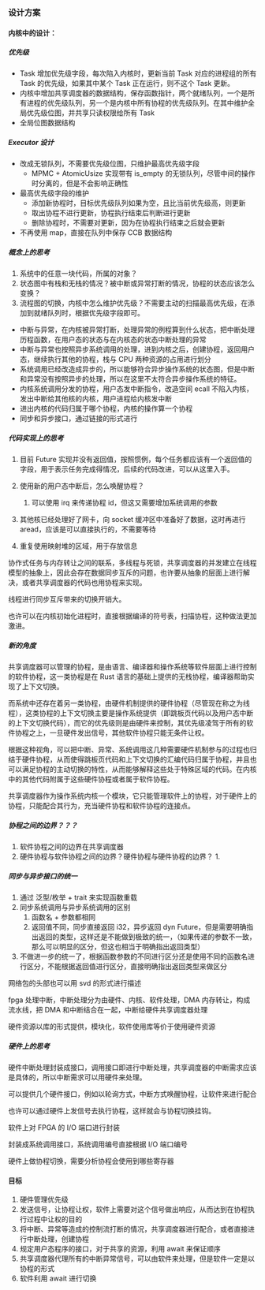 ### 设计方案

#### 内核中的设计：

##### 优先级

- Task 增加优先级字段，每次陷入内核时，更新当前 Task 对应的进程组的所有 Task 的优先级，如果其中某个 Task 正在运行，则不这个 Task 更新。
- 内核中增加共享调度器的数据结构，保存函数指针，两个就绪队列，一个是所有进程的优先级队列，另一个是内核中所有协程的优先级队列。在其中维护全局优先级位图，并共享只读权限给所有 Task
- 全局位图数据结构
  


##### Executor 设计

- 改成无锁队列，不需要优先级位图，只维护最高优先级字段
    - MPMC + AtomicUsize 实现带有 is_empty 的无锁队列，尽管中间的操作时分离的，但是不会影响正确性
- 最高优先级字段的维护
    - 添加新协程时，目标优先级队列如果为空，且比当前优先级高，则更新
    - 取出协程不进行更新，协程执行结束后判断进行更新
    - 删除协程时，不需要对更新，因为在协程执行结束之后就会更新
- 不再使用 map，直接在队列中保存 CCB 数据结构



##### 概念上的思考

1. 系统中的任意一块代码，所属的对象？
2. 状态图中有栈和无栈的情况？被中断或异常打断的情况，协程的状态应该怎么变换？
3. 流程图的切换，内核中怎么维护优先级？不需要主动的扫描最高优先级，在添加到就绪队列时，根据优先级字段即可。

- 中断与异常，在内核被异常打断，处理异常的例程算到什么状态，把中断处理历程函数，在用户态的状态与在内核态的状态中断处理的异常
- 中断与异常也按照异步系统调用的处理，进到内核之后，创建协程，返回用户态，继续执行其他的协程，栈与 CPU 两种资源的占用进行划分
- 系统调用已经改造成异步的，所以能够符合异步操作系统的状态图，但是中断和异常没有按照异步的处理，所以在这里不太符合异步操作系统的特征。
- 内核系统调用分发的协程，用户态发中断指令，改造空间 ecall 不陷入内核，发出中断给其他核的内核，用户进程给内核发中断
- 进出内核的代码归属于哪个协程，内核的操作算一个协程
- 同步和异步接口，通过链接的形式进行



##### 代码实现上的思考

1. 目前 Future 实现并没有返回值，按照惯例，每个任务都应该有一个返回值的字段，用于表示任务完成得情况，后续的代码改进，可以从这里入手。

2. 使用新的用户态中断后，怎么唤醒协程？

    1. 可以使用 irq 来传递协程 id，但这又需要增加系统调用的参数

    

3. 其他核已经处理好了网卡，向 socket 缓冲区中准备好了数据，这时再进行 aread，应该是可以直接执行的，不需要等待

4. 重复使用映射堆的区域，用于存放信息



协作式任务与内存转让之间的联系，多线程与死锁，共享调度器的并发建立在线程模型的抽象上，因此会存在数据同步互斥的问题，也许要从抽象的层面上进行解决，或者共享调度器的代码也用协程来实现。

线程进行同步互斥带来的切换开销大。

也许可以在内核初始化进程时，直接根据编译的符号表，扫描协程，这种做法更加激进。

 

##### 新的角度

共享调度器可以管理的协程，是由语言、编译器和操作系统等软件层面上进行控制的软件协程，这一类协程是在 Rust 语言的基础上提供的无栈协程，编译器帮助实现了上下文切换。

而系统中还存在着另一类协程，由硬件机制提供的硬件协程（尽管现在称之为线程），这类协程的上下文切换主要是操作系统提供（即跳板页代码以及用户态中断的上下文切换代码），而它的优先级则是由硬件来控制，其优先级凌驾于所有的软件协程之上，一旦硬件发出信号，其他软件协程只能无条件让权。

根据这种视角，可以把中断、异常、系统调用这几种需要硬件机制参与的过程也归结于硬件协程，从而使得跳板页代码和上下文切换的汇编代码归属于协程，并且也可以满足协程的主动切换的特性，从而能够解释这些处于特殊区域的代码。在内核中的其他代码附属于这些硬件协程或者属于软件协程。

共享调度器作为操作系统内核一个模块，它只能管理软件上的协程，对于硬件上的协程，只能配合其行为，充当硬件协程和软件协程的连接点。



##### 协程之间的边界？？？

1. 软件协程之间的边界在共享调度器
2. 硬件协程与软件协程之间的边界？硬件协程与硬件协程的边界？
    1. 





##### 同步与异步接口的统一

1. 通过 泛型/枚举 + trait 来实现函数重载
2. 同步系统调用与异步系统调用的区别
    1. 函数名 + 参数都相同
    2. 返回值不同，同步直接返回 i32，异步返回 dyn Future，但是需要明确指出返回的类型，这样还是不能做到极致的统一，（如果传递的参数不一致，那么可以明显的区分，但这也相当于明确指出返回类型）
3. 不做进一步的统一了，根据函数参数的不同进行区分还是使用不同的函数名进行区分，不能根据返回值进行区分，直接明确指出返回类型来做区分





网络包的头部也可以用 svd 的形式进行描述

fpga 处理中断，中断处理分为由硬件、内核、软件处理，DMA 内存转让，构成流水线，把 DMA 和中断结合在一起，中断给硬件共享调度器处理

硬件资源以库的形式提供，模块化，软件使用库等价于使用硬件资源



##### 硬件上的思考

硬件中断处理封装成接口，调用接口即进行中断处理，共享调度器的中断需求应该是具体的，所以中断需求可以用硬件来处理。

可以提供几个硬件接口，例如以轮询方式，中断方式唤醒协程，让软件来进行配合



也许可以通过硬件上发信号去执行协程，这样就会与协程切换挂钩。





软件上对 FPGA 的 I/O 端口进行封装

封装成系统调用接口，系统调用编号直接根据 I/O 端口编号





硬件上做协程切换，需要分析协程会使用到哪些寄存器





#### 目标

1. 硬件管理优先级
2. 发送信号，让协程让权，软件上需要对这个信号做出响应，从而达到在协程执行过程中让权的目的
3. 将中断、异常等造成的控制流打断的情况，共享调度器进行配合，或者直接进行中断处理，创建协程
4. 规定用户态程序的接口，对于共享的资源，利用 await 来保证顺序
5. 共享调度器代理所有的中断异常信号，可以由软件来处理，但是软件一定是以协程的形式
6. 软件利用 await 进行切换
